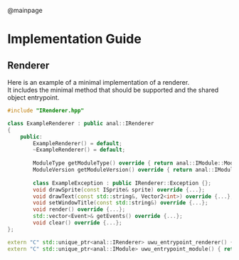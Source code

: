 @mainpage

# Implementation Guide

## Renderer

Here is an example of a minimal implementation of a renderer.  
It includes the minimal method that should be supported and the shared object entrypoint.

```cpp
#include "IRenderer.hpp"

class ExampleRenderer : public anal::IRenderer
{
    public:
        ExampleRenderer() = default;
        ~ExampleRenderer() = default;
      
        ModuleType getModuleType() override { return anal::IModule::ModuleType::RENDERER; }
        ModuleVersion getModuleVersion() override { return anal::IModule::ModuleVersion::V1_0_0; }
      
        class ExampleException : public IRenderer::Exception {};
        void drawSprite(const ISprite& sprite) override {...};
        void drawText(const std::string&, Vector2<int>) override {...};
        void setWindowTitle(const std::string&) override {...};
        void render() override {...};
        std::vector<Event>& getEvents() override {...};
        void clear() override {...};
};

extern "C" std::unique_ptr<anal::IRenderer> uwu_entrypoint_renderer() { return std::make_unique<ExampleRenderer>(); }
extern "C" std::unique_ptr<anal::IModule> uwu_entrypoint_module() { return std::make_unique<ExampleRenderer>(); }
```
